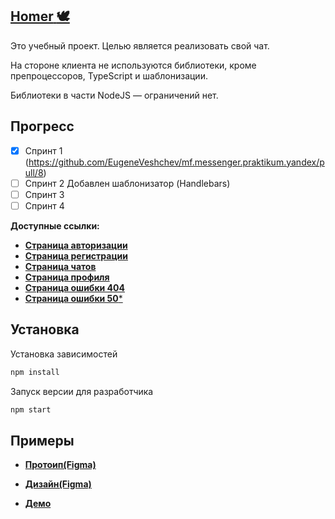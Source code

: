 ## [**Homer** :dove:](https://practical-mayer-0dc3d1.netlify.app)
<a name="homer"></a>

Это учебный проект. Целью является реализовать свой чат. 

На стороне клиента не используются библиотеки, кроме препроцессоров, TypeScript и шаблонизации.

Библиотеки в части NodeJS — ограничений нет.

## Прогресс
<a name="progress"></a>
- [x] Спринт 1 (https://github.com/EugeneVeshchev/mf.messenger.praktikum.yandex/pull/8)
- [ ] Спринт 2 Добавлен шаблонизатор (Handlebars)
- [ ] Спринт 3
- [ ] Спринт 4

**Доступные ссылки:**
* [**Страница авторизации**](https://practical-mayer-0dc3d1.netlify.app/sign-in)
* [**Страница регистрации**](https://practical-mayer-0dc3d1.netlify.app/sign-up)
* [**Страница чатов**](https://practical-mayer-0dc3d1.netlify.app/chat)
* [**Страница профиля**](https://practical-mayer-0dc3d1.netlify.app/profile)
* [**Страница ошибки 404**](https://practical-mayer-0dc3d1.netlify.app/404)
* [**Страница ошибки 50***](https://practical-mayer-0dc3d1.netlify.app/500)

## Установка
<a name="install"></a>

Установка зависимостей
```sh
npm install
```
Запуск версии для разработчика
```sh
npm start
```

## **Примеры**
<a name="examples"></a>

- [**Протоип(Figma)**](https://www.figma.com/proto/1NTit9TMi31VZz3ApJeaxc/Homer?node-id=1%3A2&viewport=150%2C213%2C0.1929694414138794&scaling=min-zoom)

- [**Дизайн(Figma)**](https://www.figma.com/file/1NTit9TMi31VZz3ApJeaxc/Homer?node-id=0%3A1)

- [**Демо**](https://practical-mayer-0dc3d1.netlify.app)
